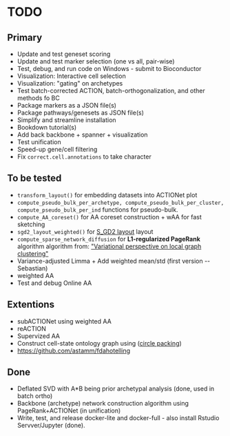 # TODO

## Primary
* Update and test geneset scoring
* Update and test marker selection (one vs all, pair-wise)
* Test, debug, and run code on Windows - submit to Bioconductor
* Visualization: Interactive cell selection
* Visualization: "gating" on archetypes
* Test batch-corrected ACTION, batch-orthogonalization, and other methods fo BC
* Package markers as a JSON file(s)
* Package pathways/genesets as JSON file(s)
* Simplify and streamline installation
* Bookdown tutorial(s)
* Add back backbone + spanner + visualization
* Test unification
* Speed-up gene/cell filtering
* Fix `correct.cell.annotations` to take character

## To be tested
* `transform_layout()` for embedding datasets into ACTIONet plot
* `compute_pseudo_bulk_per_archetype, compute_pseudo_bulk_per_cluster, compute_pseudo_bulk_per_ind` functions for pseudo-bulk.
* `compute_AA_coreset()` for AA coreset construction + wAA for fast sketching
* `sgd2_layout_weighted()` for [S_GD2 layout](https://github.com/jxz12/s_gd2) layout
* `compute_sparse_network_diffusion` for  **L1-regularized PageRank** algorithm algorithm from: ["Variational perspective on local graph clustering"](https://github.com/kfoynt/LocalGraphClustering)
* Variance-adjusted Limma + Add weighted mean/std (first version -- Sebastian)
* weighted AA
* Test and debug Online AA


## Extentions
* subACTIONet using weighted AA
* reACTION
* Supervized AA
* Construct cell-state ontology graph using ([circle packing](http://jeromefroe.github.io/circlepackeR/))
* https://github.com/astamm/fdahotelling


## Done
* Deflated SVD with A*B being prior archetypal analysis (done, used in batch ortho)
* Backbone (archetype) network construction algorithm using PageRank+ACTIONet (in unification)
* Write, test, and release docker-lite and docker-full - also install Rstudio Servver/Jupyter (done).
